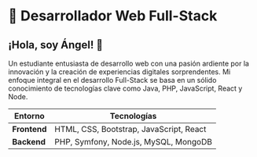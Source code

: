
<h1>🚀 Desarrollador Web Full-Stack</h1>

<h2>¡Hola, soy Ángel! 👋</h2> Un estudiante entusiasta de desarrollo web con una pasión ardiente por la innovación y la creación de experiencias digitales sorprendentes. Mi enfoque integral en el desarrollo Full-Stack se basa en un sólido conocimiento de tecnologías clave como Java, PHP, JavaScript, React y Node.


| **Entorno** | **Tecnologías**                             |
|-------------|--------------------------------------------|
| **Frontend** | <i class="fab fa-html5"></i> HTML, <i class="fab fa-css3-alt"></i> CSS, <i class="fab fa-bootstrap"></i> Bootstrap, <i class="fab fa-js"></i> JavaScript, <i class="fab fa-react"></i> React  |
| **Backend**  | <i class="fab fa-php"></i> PHP, <i class="fab fa-symfony"></i> Symfony, <i class="fab fa-node-js"></i> Node.js, <i class="fas fa-database"></i> MySQL, <i class="fab fa-envira"></i> MongoDB |
